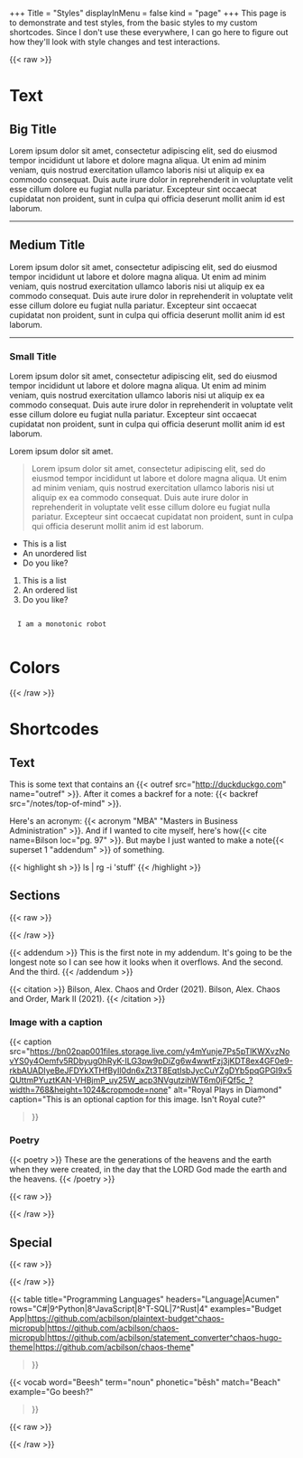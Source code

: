 +++
Title = "Styles"
displayInMenu = false
kind = "page"
+++
This page is to demonstrate and test styles, from the basic styles to my custom shortcodes. Since I don't use these everywhere, I can go here to figure out how they'll look with style changes and test interactions.

{{< raw >}}

<h1>Text</h1>
<section class="style-bordered">
  <h1>Big Title</h1>
  <p>Lorem ipsum dolor sit amet, consectetur adipiscing elit, sed do eiusmod tempor incididunt ut labore et dolore magna aliqua. Ut enim ad minim veniam, quis nostrud exercitation ullamco laboris nisi ut aliquip ex ea commodo consequat. Duis aute irure dolor in reprehenderit in voluptate velit esse cillum dolore eu fugiat nulla pariatur. Excepteur sint occaecat cupidatat non proident, sunt in culpa qui officia deserunt mollit anim id est laborum.</p>
  <hr />

  <h2>Medium Title</h2>
  <p>Lorem ipsum dolor sit amet, consectetur adipiscing elit, sed do eiusmod tempor incididunt ut labore et dolore magna aliqua. Ut enim ad minim veniam, quis nostrud exercitation ullamco laboris nisi ut aliquip ex ea commodo consequat. Duis aute irure dolor in reprehenderit in voluptate velit esse cillum dolore eu fugiat nulla pariatur. Excepteur sint occaecat cupidatat non proident, sunt in culpa qui officia deserunt mollit anim id est laborum.</p>
  <hr />

  <h3>Small Title</h3>
  <p>Lorem ipsum dolor sit amet, consectetur adipiscing elit, sed do eiusmod tempor incididunt ut labore et dolore magna aliqua. Ut enim ad minim veniam, quis nostrud exercitation ullamco laboris nisi ut aliquip ex ea commodo consequat. Duis aute irure dolor in reprehenderit in voluptate velit esse cillum dolore eu fugiat nulla pariatur. Excepteur sint occaecat cupidatat non proident, sunt in culpa qui officia deserunt mollit anim id est laborum.</p>
  <p>Lorem ipsum dolor sit amet.</p>

  <blockquote>
Lorem ipsum dolor sit amet, consectetur adipiscing elit, sed do eiusmod tempor incididunt ut labore et dolore magna aliqua. Ut enim ad minim veniam, quis nostrud exercitation ullamco laboris nisi ut aliquip ex ea commodo consequat. Duis aute irure dolor in reprehenderit in voluptate velit esse cillum dolore eu fugiat nulla pariatur. Excepteur sint occaecat cupidatat non proident, sunt in culpa qui officia deserunt mollit anim id est laborum.
  </blockquote>

  <ul>
    <li>This is a list</li>
    <li>An unordered list</li>
    <li>Do you like?</li>
  </ul>

  <ol>
    <li>This is a list</li>
    <li>An ordered list</li>
    <li>Do you like?</li>
  </ol>

  <pre><code>
  I am a monotonic robot
  </code></pre>

</section>

<h1>Colors</h1>
<section>

  <div class="style-circle-container">
    <div class="style-circle style-circle-bg"></div>
    <div class="style-circle style-circle-bg-offset"></div>
    <div class="style-circle style-circle-txt"></div>
    <div class="style-circle style-circle-txt-offset"></div>
    <div class="style-circle style-circle-border"></div>
    <div class="style-circle style-circle-primary"></div>
    <div class="style-circle style-circle-primary-offset"></div>
    <div class="style-circle style-circle-secondary"></div>
  </div>

</section>

{{< /raw >}}

# Shortcodes

## Text

This is some text that contains an {{< outref src="http://duckduckgo.com" name="outref" >}}. After it comes a backref for a note: {{< backref src="/notes/top-of-mind" >}}.

Here's an acronym: {{< acronym "MBA" "Masters in Business Administration" >}}. And if I wanted to cite myself, here's how{{< cite name=Bilson loc="pg. 97" >}}.  But maybe I just wanted to make a note{{< superset 1 "addendum" >}} of something.

{{< highlight sh >}}
ls | rg -i 'stuff'
{{< /highlight >}}

## Sections

{{< raw >}}<section class="style-bordered">{{< /raw >}}

{{< addendum >}}
This is the first note in my addendum. It's going to be the longest note so I can see how it looks when it overflows.
And the second.
And the third.
{{< /addendum >}}

{{< citation >}}
Bilson, Alex. Chaos and Order (2021).
Bilson, Alex. Chaos and Order, Mark II (2021).
{{< /citation >}}

### Image with a caption

{{< caption
src="https://bn02pap001files.storage.live.com/y4mYunje7Ps5pTlKWXvzNovYS0y4Oemfv5RDbyug0hRyK-ILG3pw9pDiZg6w4wwtFzj3jKDT8ex4GF0e9-rkbAUADIyeBeJFDYkXTHfByIl0dn6xZt3T8EqtIsbJycCuYZgDYb5pqGPGI9x5QUttmPYuztKAN-VHBjmP_uy25W_acp3NVgutzihWT6m0jFQf5c_?width=768&height=1024&cropmode=none"
alt="Royal Plays in Diamond"
caption="This is an optional caption for this image. Isn't Royal cute?"
>}}

### Poetry

{{< poetry >}}
  These are the generations
  of the heavens and the earth when they were created,
  in the day that the LORD God made the earth and the heavens.
{{< /poetry >}}


{{< raw >}}</section>{{< /raw >}}

## Special
{{< raw >}}<section class="style-bordered">{{< /raw >}}

{{< table
title="Programming Languages"
headers="Language|Acumen"
rows="C#|9^Python|8^JavaScript|8^T-SQL|7^Rust|4"
examples="Budget App|https://github.com/acbilson/plaintext-budget^chaos-micropub|https://github.com/acbilson/chaos-micropub|https://github.com/acbilson/statement_converter^chaos-hugo-theme|https://github.com/acbilson/chaos-theme"
>}}

{{< vocab
  word="Beesh"
  term="noun"
  phonetic="bēsh"
  match="Beach"
  example="Go beesh?"
>}}


{{< raw >}}</section>{{< /raw >}}
